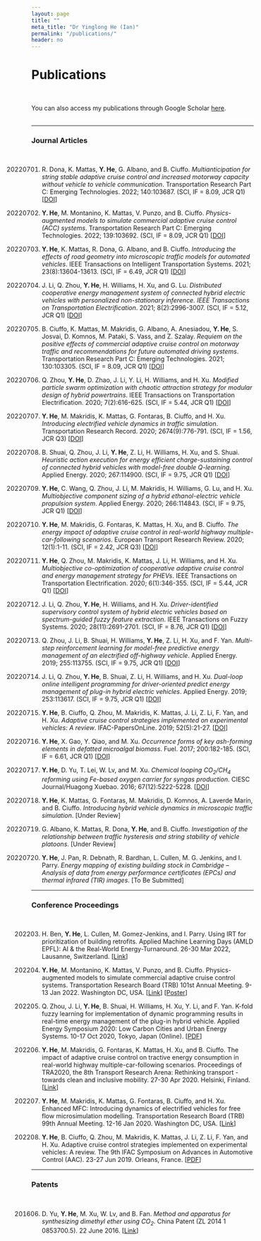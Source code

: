 ```yaml
---
layout: page
title: ""
meta_title: "Dr Yinglong He (Ian)"
permalink: "/publications/"
header: no
---
```



<h1>Publications</h1> <br>

You can also access my publications through Google Scholar <a href="https://scholar.google.com/citations?user=wJ6b7kwAAAAJ&hl" target="_blank">here</a>. <br> <br>

<!-- <strong>8 total, 3 first author and 5 with contributed observations; 110+ citations.</strong><br> -->

----
<h3>Journal Articles</h3><br>

20220701. R. Dona, K. Mattas, **Y. He**, G. Albano, and B. Ciuffo. *Multianticipation for string stable adaptive cruise control and increased motorway capacity without vehicle to vehicle communication*. Transportation Research Part C: Emerging Technologies. 2022; 140:103687. (SCI, IF = 8.09, JCR Q1) [<a href="https://doi.org/10.1016/j.trc.2022.103687"  target="_blank">DOI</a>]

20220601. **Y. He**, M. Montanino, K. Mattas, V. Punzo, and B. Ciuffo. *Physics-augmented models to simulate commercial adaptive cruise control (ACC) systems*. Transportation Research Part C: Emerging Technologies. 2022; 139:103692. (SCI, IF = 8.09, JCR Q1) [<a href="https://doi.org/10.1016/j.trc.2022.103692"  target="_blank">DOI</a>]


20211130. **Y. He**, K. Mattas, R. Dona, G. Albano, and B. Ciuffo. *Introducing the effects of road geometry into microscopic traffic models for automated vehicles*. IEEE Transactions on Intelligent Transportation Systems. 2021; 23(8):13604-13613. (SCI, IF = 6.49, JCR Q1) [<a href="https://doi.org/10.1109/TITS.2021.3126049"  target="_blank">DOI</a>]

20211110. J. Li, Q. Zhou, **Y. He**, H. Williams, H. Xu, and G. Lu. *Distributed cooperative energy management system of connected hybrid electric vehicles with personalized non-stationary inference. IEEE Transactions on Transportation Electrification*. 2021; 8(2):2996-3007. (SCI, IF = 5.12, JCR Q1) [<a href="https://doi.org/10.1109/TTE.2021.3127142"  target="_blank">DOI</a>]

20210901. B. Ciuffo, K. Mattas, M. Makridis, G. Albano, A. Anesiadou, **Y. He**, S. Josvai, D. Komnos, M. Pataki, S. Vass, and Z. Szalay. *Requiem on the positive effects of commercial adaptive cruise control on motorway traffic and recommendations for future automated driving systems*. Transportation Research Part C: Emerging Technologies. 2021; 130:103305. (SCI, IF = 8.09, JCR Q1) [<a href="https://doi.org/10.1016/j.trc.2021.103305"  target="_blank">DOI</a>]


20200807. Q. Zhou, **Y. He**, D. Zhao, J. Li, Y. Li, H. Williams, and H. Xu. *Modified particle swarm optimization with chaotic attraction strategy for modular design of hybrid powertrains*. IEEE Transactions on Transportation Electrification. 2020; 7(2):616-625. (SCI, IF = 5.44, JCR Q1) [<a href="https://doi.org/10.1109/TTE.2020.3014688"  target="_blank">DOI</a>]

20200707. **Y. He**, M. Makridis, K. Mattas, G. Fontaras, B. Ciuffo, and H. Xu. *Introducing electrified vehicle dynamics in traffic simulation*. Transportation Research Record. 2020; 2674(9):776-791. (SCI, IF = 1.56, JCR Q3) [<a href="https://doi.org/10.1177/0361198120931842"  target="_blank">DOI</a>]

20200601. B. Shuai, Q. Zhou, J. Li, **Y. He**, Z. Li, H. Williams, H. Xu, and S. Shuai. *Heuristic action execution for energy efficient charge-sustaining control of connected hybrid vehicles with model-free double Q-learning*. Applied Energy. 2020; 267:114900. (SCI, IF = 9.75, JCR Q1) [<a href="https://doi.org/10.1016/j.apenergy.2020.114900"  target="_blank">DOI</a>]

20200515. **Y. He**, C. Wang, Q. Zhou, J. Li, M. Makridis, H. Williams, G. Lu, and H. Xu. *Multiobjective component sizing of a hybrid ethanol-electric vehicle propulsion system*. Applied Energy. 2020; 266:114843. (SCI, IF = 9.75, JCR Q1) [<a href="https://doi.org/10.1016/j.apenergy.2020.114843"  target="_blank">DOI</a>]

20200324. **Y. He**, M. Makridis, G. Fontaras, K. Mattas, H. Xu, and B. Ciuffo. *The energy impact of adaptive cruise control in real-world highway multiple-car-following scenarios*. European Transport Research Review. 2020; 12(1):1-11. (SCI, IF = 2.42, JCR Q3) [<a href="https://doi.org/10.1186/s12544-020-00406-w"  target="_blank">DOI</a>]

20200217. **Y. He**, Q. Zhou, M. Makridis, K. Mattas, J. Li, H. Williams, and H. Xu. *Multiobjective co-optimization of cooperative adaptive cruise control and energy management strategy for PHEVs*. IEEE Transactions on Transportation Electrification. 2020; 6(1):346-355. (SCI, IF = 5.44, JCR Q1) [<a href="https://doi.org/10.1109/TTE.2020.2974588"  target="_blank">DOI</a>]

20200211. J. Li, Q. Zhou, **Y. He**, H. Williams, and H. Xu. *Driver-identified supervisory control system of hybrid electric vehicles based on spectrum-guided fuzzy feature extraction*. IEEE Transactions on Fuzzy Systems. 2020; 28(11):2691-2701. (SCI, IF = 8.76, JCR Q1) [<a href="https://doi.org/10.1109/TFUZZ.2020.2972843"  target="_blank">DOI</a>]


20191201. Q. Zhou, J. Li, B. Shuai, H. Williams, **Y. He**, Z. Li, H. Xu, and F. Yan. *Multi-step reinforcement learning for model-free predictive energy management of an electrified off-highway vehicle*. Applied Energy. 2019; 255:113755. (SCI, IF = 9.75, JCR Q1) [<a href="https://doi.org/10.1016/j.apenergy.2019.113755"  target="_blank">DOI</a>]

20191101. J. Li, Q. Zhou, **Y. He**, B. Shuai, Z. Li, H. Williams, and H. Xu. *Dual-loop online intelligent programming for driver-oriented predict energy management of plug-in hybrid electric vehicles*. Applied Energy. 2019; 253:113617. (SCI, IF = 9.75, JCR Q1) [<a href="https://doi.org/10.1016/j.apenergy.2019.113617"  target="_blank">DOI</a>]

20190101. **Y. He**, B. Ciuffo, Q. Zhou, M. Makridis, K. Mattas, J. Li, Z. Li, F. Yan, and H. Xu. *Adaptive cruise control strategies implemented on experimental vehicles: A review*. IFAC-PapersOnLine. 2019; 52(5):21-27. [<a href="https://doi.org/10.1016/j.ifacol.2019.09.004"  target="_blank">DOI</a>]


20170715. **Y. He**, X. Gao, Y. Qiao, and M. Xu. *Occurrence forms of key ash-forming elements in defatted microalgal biomass*. Fuel. 2017; 200:182-185. (SCI, IF = 6.61, JCR Q1) [<a href="https://doi.org/10.1016/j.fuel.2017.03.044"  target="_blank">DOI</a>]


20161201. **Y. He**, D. Yu, T. Lei, W. Lv, and M. Xu. *Chemical looping CO<sub>2</sub>/CH<sub>4</sub> reforming using Fe-based oxygen carrier for syngas production*. CIESC Journal/Huagong Xuebao. 2016; 67(12):5222-5228. [<a href="https://hgxb.cip.com.cn/EN/10.11949/j.issn.0438-1157.20160698"  target="_blank">DOI</a>]


3. **Y. He**, K. Mattas, G. Fontaras, M. Makridis, D. Komnos, A. Laverde Marín, and B. Ciuffo. *Introducing hybrid vehicle dynamics in microscopic traffic simulation*. [Under Review]

2. G. Albano, K. Mattas, R. Dona, **Y. He**, and B. Ciuffo. *Investigation of the relationship between traffic hysteresis and string stability of vehicle platoons*. [Under Review]

1. **Y. He**, J. Pan, R. Debnath, R. Bardhan, L. Cullen, M. G. Jenkins, and I. Parry. *Energy mapping of existing building stock in Cambridge – Analysis of data from energy performance certificates (EPCs) and thermal infrared (TIR) images*. [To Be Submitted]

----
<h3>Conference Proceedings</h3><br>

202203. H. Ben, **Y. He**, L. Cullen, M. Gomez-Jenkins, and I. Parry. Using IRT for prioritization of building retrofits. Applied Machine Learning Days (AMLD EPFL): AI & the Real-World Energy-Turnaround. 26-30 Mar 2022, Lausanne, Switzerland. [<a href="https://appliedmldays.org/events/amld-epfl-2022/talks/using-irt-for-prioritization-of-building-retrofits"  target="_blank">Link</a>]

202201. **Y. He**, M. Montanino, K. Mattas, V. Punzo, and B. Ciuffo. Physics-augmented models to simulate commercial adaptive cruise control systems. Transportation Research Board (TRB) 101st Annual Meeting. 9-13 Jan 2022. Washington DC, USA. [<a href="https://annualmeeting.mytrb.org/OnlineProgramArchive/Details/17515"  target="_blank">Link</a>] [<a href="https://yinglonghe.github.io/files/posters/2022_01_TRB2022_JRC_UNINA.pdf"  target="_blank">Poster</a>]

202010. Q. Zhou, J. Li, **Y. He**, B. Shuai, H. Williams, H. Xu, Y. Li, and F. Yan. K-fold fuzzy learning for implementation of dynamic programming results in real-time energy management of the plug-in hybrid vehicle. Applied Energy Symposium 2020: Low Carbon Cities and Urban Energy Systems. 10-17 Oct 2020, Tokyo, Japan (Online). [<a href="https://www.energy-proceedings.org/wp-content/uploads/enerarxiv/1603537138.pdf"  target="_blank">PDF</a>]

202004. **Y. He**, M. Makridis, G. Fontaras, K. Mattas, H. Xu, and B. Ciuffo. The impact of adaptive cruise control on tractive energy consumption in real-world highway multiple-car-following scenarios. Proceedings of TRA2020, the 8th Transport Research Arena: Rethinking transport - towards clean and inclusive mobility. 27-30 Apr 2020. Helsinki, Finland. [<a href="https://www.springeropen.com/collections/TRA2020"  target="_blank">Link</a>]

202001. **Y. He**, M. Makridis, K. Mattas, G. Fontaras, B. Ciuffo, and H. Xu. Enhanced MFC: Introducing dynamics of electrified vehicles for free flow microsimulation modelling. Transportation Research Board (TRB) 99th Annual Meeting. 12-16 Jan 2020. Washington DC, USA. [<a href="https://annualmeeting.mytrb.org/OnlineProgramArchive/Details/14083"  target="_blank">Link</a>]

201906. **Y. He**, B. Ciuffo, Q. Zhou, M. Makridis, K. Mattas, J. Li, Z. Li, F. Yan, and H. Xu. Adaptive cruise control strategies implemented on experimental vehicles: A review. The 9th IFAC Symposium on Advances in Automotive Control (AAC). 23-27 Jun 2019. Orleans, France. [<a href="https://doi.org/10.1016/j.ifacol.2019.09.004"  target="_blank">PDF</a>]

----
<h3>Patents</h3><br>

201606. D. Yu, **Y. He**, M. Xu, W. Lv, and B. Fan. *Method and apparatus for synthesizing dimethyl ether using CO<sub>2</sub>*. China Patent (ZL 2014 1 0853700.5). 22 June 2016. [<a href="https://patents.google.com/patent/CN104496765A/fr"  target="_blank">Link</a>]